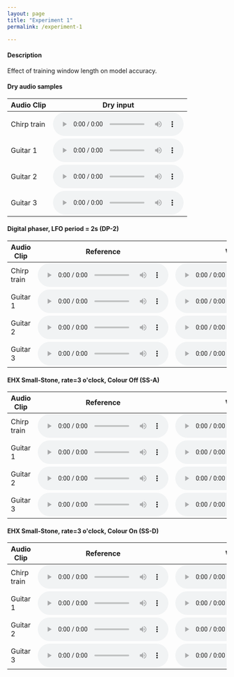 ```yaml
---
layout: page
title: "Experiment 1"
permalink: /experiment-1

---
```

#### Description

Effect of training window length on model accuracy.

#### Dry audio samples
<table>
  <thead>
    <tr>
      <th>Audio Clip</th>
      <th>Dry input</th>
    </tr>
  </thead>
  <tbody>
    <tr>
      <td>Chirp train</td>
      <td>
        <audio controls>
          <source src="audio-examples/exp1/train_input_dry.mp3" type="audio/mp3">
        </audio></td>
    </tr>
    <tr>
      <td>Guitar 1</td>
      <td>
        <audio controls>
          <source src="audio-examples/exp1/test1_input_dry.mp3" type="audio/mp3">
        </audio></td>
    </tr>
    <tr>
      <td>Guitar 2</td>
      <td>
        <audio controls>
          <source src="audio-examples/exp1/test2_input_dry.mp3" type="audio/mp3">
        </audio></td>
    </tr>
    <tr>
      <td>Guitar 3</td>
      <td>
        <audio controls>
          <source src="audio-examples/exp1/test3_input_dry.mp3" type="audio/mp3">
        </audio></td>
    </tr>
  </tbody>
</table>

#### Digital phaser, LFO period = 2s (DP-2)
<table>
  <thead>
    <tr>
      <th>Audio Clip</th>
      <th>Reference</th>
      <th>W=10ms</th>
      <th>W=20ms</th>
      <th>W=40ms</th>
      <th>W=80ms</th>
      <th>W=160ms</th>
    </tr>
  </thead>
  <tbody>
    <tr>
      <td>Chirp train</td>
      <td>
        <audio controls>
          <source src="audio-examples/exp1/DP-2_train_phaser_rate=0p5_fb=0p7_saw.mp3" type="audio/mp3">
        </audio></td>
      <td>
        <audio controls>
          <source src="audio-examples/exp1/DP-2_train_W=10ms_3f70zm7c.mp3" type="audio/mp3">
        </audio></td>
      <td>
        <audio controls>
          <source src="audio-examples/exp1/DP-2_train_W=20ms_29ayt2gj.mp3" type="audio/mp3">
        </audio></td>
      <td>
        <audio controls>
          <source src="audio-examples/exp1/DP-2_train_W=40ms_2b1qi9re.mp3" type="audio/mp3">
        </audio></td>
      <td>
        <audio controls>
          <source src="audio-examples/exp1/DP-2_train_W=80ms_1h2lwyr8.mp3" type="audio/mp3">
        </audio></td>
      <td>
        <audio controls>
          <source src="audio-examples/exp1/DP-2_train_W=160ms_li4p2nw1.mp3" type="audio/mp3">
        </audio></td>
    </tr>
    <tr>
      <td>Guitar 1</td>
      <td>
        <audio controls>
          <source src="audio-examples/exp1/DP-2_test1_phaser_rate=0p5_fb=0p7_saw.mp3" type="audio/mp3">
        </audio></td>
      <td>
        <audio controls>
          <source src="audio-examples/exp1/DP-2_test1_W=10ms_3f70zm7c.mp3" type="audio/mp3">
        </audio></td>
      <td>
        <audio controls>
          <source src="audio-examples/exp1/DP-2_test1_W=20ms_29ayt2gj.mp3" type="audio/mp3">
        </audio></td>
      <td>
        <audio controls>
          <source src="audio-examples/exp1/DP-2_test1_W=40ms_2b1qi9re.mp3" type="audio/mp3">
        </audio></td>
      <td>
        <audio controls>
          <source src="audio-examples/exp1/DP-2_test1_W=80ms_1h2lwyr8.mp3" type="audio/mp3">
        </audio></td>
      <td>
        <audio controls>
          <source src="audio-examples/exp1/DP-2_test1_W=160ms_li4p2nw1.mp3" type="audio/mp3">
        </audio></td>
    </tr>
    <tr>
      <td>Guitar 2</td>
      <td>
        <audio controls>
          <source src="audio-examples/exp1/DP-2_test2_phaser_rate=0p5_fb=0p7_saw.mp3" type="audio/mp3">
        </audio></td>
      <td>
        <audio controls>
          <source src="audio-examples/exp1/DP-2_test2_W=10ms_3f70zm7c.mp3" type="audio/mp3">
        </audio></td>
      <td>
        <audio controls>
          <source src="audio-examples/exp1/DP-2_test2_W=20ms_29ayt2gj.mp3" type="audio/mp3">
        </audio></td>
      <td>
        <audio controls>
          <source src="audio-examples/exp1/DP-2_test2_W=40ms_2b1qi9re.mp3" type="audio/mp3">
        </audio></td>
      <td>
        <audio controls>
          <source src="audio-examples/exp1/DP-2_test2_W=80ms_1h2lwyr8.mp3" type="audio/mp3">
        </audio></td>
      <td>
        <audio controls>
          <source src="audio-examples/exp1/DP-2_test2_W=160ms_li4p2nw1.mp3" type="audio/mp3">
        </audio></td>
    </tr>
    <tr>
      <td>Guitar 3</td>
      <td>
        <audio controls>
          <source src="audio-examples/exp1/DP-2_test3_phaser_rate=0p5_fb=0p7_saw.mp3" type="audio/mp3">
        </audio></td>
      <td>
        <audio controls>
          <source src="audio-examples/exp1/DP-2_test3_W=10ms_3f70zm7c.mp3" type="audio/mp3">
        </audio></td>
      <td>
        <audio controls>
          <source src="audio-examples/exp1/DP-2_test3_W=20ms_29ayt2gj.mp3" type="audio/mp3">
        </audio></td>
      <td>
        <audio controls>
          <source src="audio-examples/exp1/DP-2_test3_W=40ms_2b1qi9re.mp3" type="audio/mp3">
        </audio></td>
      <td>
        <audio controls>
          <source src="audio-examples/exp1/DP-2_test3_W=80ms_1h2lwyr8.mp3" type="audio/mp3">
        </audio></td>
      <td>
        <audio controls>
          <source src="audio-examples/exp1/DP-2_test3_W=160ms_li4p2nw1.mp3" type="audio/mp3">
        </audio></td>
    </tr>
  </tbody>
</table>

#### EHX Small-Stone, rate=3 o'clock, Colour Off (SS-A)

<table>
  <thead>
    <tr>
      <th>Audio Clip</th>
      <th>Reference</th>
      <th>W=10ms</th>
      <th>W=20ms</th>
      <th>W=40ms</th>
      <th>W=80ms</th>
      <th>W=160ms</th>
    </tr>
  </thead>
  <tbody>
    <tr>
      <td>Chirp train</td>
      <td>
        <audio controls>
          <source src="audio-examples/exp1/SS-A_train_colour=0_rate=3oclock.mp3" type="audio/mp3">
        </audio></td>
      <td>
        <audio controls>
          <source src="audio-examples/exp1/SS-A_train_W=10ms.mp3" type="audio/mp3">
        </audio></td>
      <td>
        <audio controls>
          <source src="audio-examples/exp1/SS-A_train_W=20ms.mp3" type="audio/mp3">
        </audio></td>
      <td>
        <audio controls>
          <source src="audio-examples/exp1/SS-A_train_W=40ms.mp3" type="audio/mp3">
        </audio></td>
      <td>
        <audio controls>
          <source src="audio-examples/exp1/SS-A_train_W=80ms.mp3" type="audio/mp3">
        </audio></td>
      <td>
        <audio controls>
          <source src="audio-examples/exp1/SS-A_train_W=160ms.mp3" type="audio/mp3">
        </audio></td>
    </tr>
    <tr>
      <td>Guitar 1</td>
      <td>
        <audio controls>
          <source src="audio-examples/exp1/SS-A_test1_colour=0_rate=3oclock.mp3" type="audio/mp3">
        </audio></td>
      <td>
        <audio controls>
          <source src="audio-examples/exp1/SS-A_test1_W=10ms.mp3" type="audio/mp3">
        </audio></td>
      <td>
        <audio controls>
          <source src="audio-examples/exp1/SS-A_test1_W=20ms.mp3" type="audio/mp3">
        </audio></td>
      <td>
        <audio controls>
          <source src="audio-examples/exp1/SS-A_test1_W=40ms.mp3" type="audio/mp3">
        </audio></td>
      <td>
        <audio controls>
          <source src="audio-examples/exp1/SS-A_test1_W=80ms.mp3" type="audio/mp3">
        </audio></td>
      <td>
        <audio controls>
          <source src="audio-examples/exp1/SS-A_test1_W=160ms.mp3" type="audio/mp3">
        </audio></td>
    </tr>
    <tr>
      <td>Guitar 2</td>
      <td>
        <audio controls>
          <source src="audio-examples/exp1/SS-A_test2_colour=0_rate=3oclock.mp3" type="audio/mp3">
        </audio></td>
      <td>
        <audio controls>
          <source src="audio-examples/exp1/SS-A_test2_W=10ms.mp3" type="audio/mp3">
        </audio></td>
      <td>
        <audio controls>
          <source src="audio-examples/exp1/SS-A_test2_W=20ms.mp3" type="audio/mp3">
        </audio></td>
      <td>
        <audio controls>
          <source src="audio-examples/exp1/SS-A_test2_W=40ms.mp3" type="audio/mp3">
        </audio></td>
      <td>
        <audio controls>
          <source src="audio-examples/exp1/SS-A_test2_W=80ms.mp3" type="audio/mp3">
        </audio></td>
      <td>
        <audio controls>
          <source src="audio-examples/exp1/SS-A_test2_W=160ms.mp3" type="audio/mp3">
        </audio></td>
    </tr>
    <tr>
      <td>Guitar 3</td>
      <td>
        <audio controls>
          <source src="audio-examples/exp1/SS-A_test3_colour=0_rate=3oclock.mp3" type="audio/mp3">
        </audio></td>
      <td>
        <audio controls>
          <source src="audio-examples/exp1/SS-A_test3_W=10ms.mp3" type="audio/mp3">
        </audio></td>
      <td>
        <audio controls>
          <source src="audio-examples/exp1/SS-A_test3_W=20ms.mp3" type="audio/mp3">
        </audio></td>
      <td>
        <audio controls>
          <source src="audio-examples/exp1/SS-A_test3_W=40ms.mp3" type="audio/mp3">
        </audio></td>
      <td>
        <audio controls>
          <source src="audio-examples/exp1/SS-A_test3_W=80ms.mp3" type="audio/mp3">
        </audio></td>
      <td>
        <audio controls>
          <source src="audio-examples/exp1/SS-A_test3_W=160ms.mp3" type="audio/mp3">
        </audio></td>
    </tr>
  </tbody>
</table>

#### EHX Small-Stone, rate=3 o'clock, Colour On (SS-D)

<table>
  <thead>
    <tr>
      <th>Audio Clip</th>
      <th>Reference</th>
      <th>W=10ms</th>
      <th>W=20ms</th>
      <th>W=40ms</th>
      <th>W=80ms</th>
      <th>W=160ms</th>
    </tr>
  </thead>
  <tbody>
    <tr>
      <td>Chirp train</td>
      <td>
        <audio controls>
          <source src="audio-examples/exp1/SS-D_train_colour=1_rate=3oclock.mp3" type="audio/mp3">
        </audio></td>
      <td>
        <audio controls>
          <source src="audio-examples/exp1/SS-D_train_W=10ms.mp3" type="audio/mp3">
        </audio></td>
      <td>
        <audio controls>
          <source src="audio-examples/exp1/SS-D_train_W=20ms.mp3" type="audio/mp3">
        </audio></td>
      <td>
        <audio controls>
          <source src="audio-examples/exp1/SS-D_train_W=40ms.mp3" type="audio/mp3">
        </audio></td>
      <td>
        <audio controls>
          <source src="audio-examples/exp1/SS-D_train_W=80ms.mp3" type="audio/mp3">
        </audio></td>
      <td>
        <audio controls>
          <source src="audio-examples/exp1/SS-D_train_W=160ms.mp3" type="audio/mp3">
        </audio></td>
    </tr>
    <tr>
      <td>Guitar 1</td>
      <td>
        <audio controls>
          <source src="audio-examples/exp1/SS-D_test1_colour=1_rate=3oclock.mp3" type="audio/mp3">
        </audio></td>
      <td>
        <audio controls>
          <source src="audio-examples/exp1/SS-D_test1_W=10ms.mp3" type="audio/mp3">
        </audio></td>
      <td>
        <audio controls>
          <source src="audio-examples/exp1/SS-D_test1_W=20ms.mp3" type="audio/mp3">
        </audio></td>
      <td>
        <audio controls>
          <source src="audio-examples/exp1/SS-D_test1_W=40ms.mp3" type="audio/mp3">
        </audio></td>
      <td>
        <audio controls>
          <source src="audio-examples/exp1/SS-D_test1_W=80ms.mp3" type="audio/mp3">
        </audio></td>
      <td>
        <audio controls>
          <source src="audio-examples/exp1/SS-D_test1_W=160ms.mp3" type="audio/mp3">
        </audio></td>
    </tr>
    <tr>
      <td>Guitar 2</td>
      <td>
        <audio controls>
          <source src="audio-examples/exp1/SS-D_test2_colour=1_rate=3oclock.mp3" type="audio/mp3">
        </audio></td>
      <td>
        <audio controls>
          <source src="audio-examples/exp1/SS-D_test2_W=10ms.mp3" type="audio/mp3">
        </audio></td>
      <td>
        <audio controls>
          <source src="audio-examples/exp1/SS-D_test2_W=20ms.mp3" type="audio/mp3">
        </audio></td>
      <td>
        <audio controls>
          <source src="audio-examples/exp1/SS-D_test2_W=40ms.mp3" type="audio/mp3">
        </audio></td>
      <td>
        <audio controls>
          <source src="audio-examples/exp1/SS-D_test2_W=80ms.mp3" type="audio/mp3">
        </audio></td>
      <td>
        <audio controls>
          <source src="audio-examples/exp1/SS-D_test2_W=160ms.mp3" type="audio/mp3">
        </audio></td>
    </tr>
    <tr>
      <td>Guitar 3</td>
      <td>
        <audio controls>
          <source src="audio-examples/exp1/SS-D_test3_colour=1_rate=3oclock.mp3" type="audio/mp3">
        </audio></td>
      <td>
        <audio controls>
          <source src="audio-examples/exp1/SS-D_test3_W=10ms.mp3" type="audio/mp3">
        </audio></td>
      <td>
        <audio controls>
          <source src="audio-examples/exp1/SS-D_test3_W=20ms.mp3" type="audio/mp3">
        </audio></td>
      <td>
        <audio controls>
          <source src="audio-examples/exp1/SS-D_test3_W=40ms.mp3" type="audio/mp3">
        </audio></td>
      <td>
        <audio controls>
          <source src="audio-examples/exp1/SS-D_test3_W=80ms.mp3" type="audio/mp3">
        </audio></td>
      <td>
        <audio controls>
          <source src="audio-examples/exp1/SS-D_test3_W=160ms.mp3" type="audio/mp3">
        </audio></td>
    </tr>
  </tbody>
</table>


